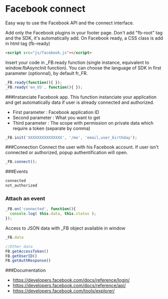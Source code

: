 Facebook connect
==================================================

Easy way to use the Facebook API and the connect interface.

Add only the Facebook plugins in your footer page. Don't add "fb-root" tag and the SDK, it's automatically add. On Facebook ready, a CSS class is add in html tag (fb-ready)

```html
<script src="js/facebook.js"></script>
```

Insert your code in _FB.ready function (single instance, equivalent to window.fbAsyncInit function).
You can choose the language of SDK in first parameter (optionnal), by default fr_FR.

```javascript
_FB.ready(function(){ });
_FB.ready('en_US', function(){ });
```

###Instanciate Facebook app.
This function instanciate your application and get automatically data if user is already connected and authorized.

- First parameter 		: Facebook application ID
- Second parameter 		: What you want to get
- Third parameter 		: The scope with permission on private data which require a token (separate by comma)

```javascript
_FB.init('XXXXXXXXXXXXXXX', '/me', 'email,user_birthday');
```

###Connection
Connect the user with his Facebook account. If user isn't connected or authorized, popup authentification will open.

```javascript
_FB.connect();
```

###Events

```javascript
connected
not_authorized
```

### Attach an event

```javascript
_FB.on('connected', function(){
  console.log( this.data, this.status );
});
```

Access to JSON data with _FB object available in window

```javascript
_FB.data

//Other data
FB.getAccessToken()
FB.getUserID()
FB.getAuthResponse()
```

###Documentation
- https://developers.facebook.com/docs/reference/login/
- https://developers.facebook.com/docs/reference/api/
- https://developers.facebook.com/tools/explorer/
